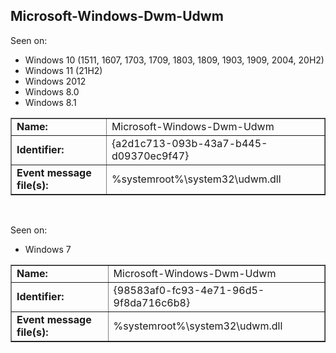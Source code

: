 ## Microsoft-Windows-Dwm-Udwm

Seen on:
* Windows 10 (1511, 1607, 1703, 1709, 1803, 1809, 1903, 1909, 2004, 20H2)
* Windows 11 (21H2)
* Windows 2012
* Windows 8.0
* Windows 8.1

<table border="1" class="docutils">
  <tbody>
    <tr>
      <td><b>Name:</b></td>
      <td>Microsoft-Windows-Dwm-Udwm</td>
    </tr>
    <tr>
      <td><b>Identifier:</b></td>
      <td>{a2d1c713-093b-43a7-b445-d09370ec9f47}</td>
    </tr>
    <tr>
      <td><b>Event message file(s):</b></td>
      <td>%systemroot%\system32\udwm.dll</td>
    </tr>
  </tbody>
</table>

&nbsp;

Seen on:
* Windows 7

<table border="1" class="docutils">
  <tbody>
    <tr>
      <td><b>Name:</b></td>
      <td>Microsoft-Windows-Dwm-Udwm</td>
    </tr>
    <tr>
      <td><b>Identifier:</b></td>
      <td>{98583af0-fc93-4e71-96d5-9f8da716c6b8}</td>
    </tr>
    <tr>
      <td><b>Event message file(s):</b></td>
      <td>%systemroot%\system32\udwm.dll</td>
    </tr>
  </tbody>
</table>

&nbsp;

